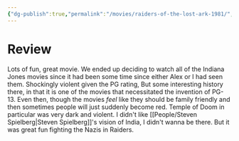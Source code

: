 ```yaml
---
{"dg-publish":true,"permalink":"/movies/raiders-of-the-lost-ark-1981/","created":"2024-01-25","updated":"2024-02-05"}
---
```



# Review

Lots of fun, great movie. We ended up deciding to watch all of the Indiana Jones movies since it had been some time since either Alex or I had seen them. Shockingly violent given the PG rating, But some interesting history there, in that it is one of the movies that necessitated the invention of PG-13. Even then, though the movies *feel* like they should be family friendly and then sometimes people will just suddenly become red. Temple of Doom in particular was very dark and violent. I didn't like [[People/Steven Spielberg\|Steven Spielberg]]'s vision of India, I didn't wanna be there. But it was great fun fighting the Nazis in Raiders.
